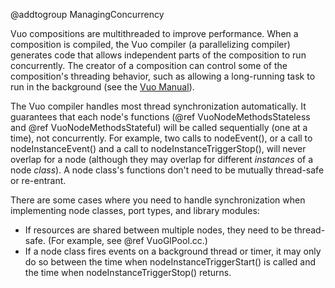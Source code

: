 @addtogroup ManagingConcurrency

Vuo compositions are multithreaded to improve performance. When a composition is compiled, the Vuo compiler (a parallelizing compiler) generates code that allows independent parts of the composition to run concurrently. The creator of a composition can control some of the composition's threading behavior, such as allowing a long-running task to run in the background (see the [Vuo Manual](https://doc.vuo.org/latest/manual/run-slow-parts-of-the-composition-in-the-background.xhtml)).

The Vuo compiler handles most thread synchronization automatically. It guarantees that each node's functions (@ref VuoNodeMethodsStateless and @ref VuoNodeMethodsStateful) will be called sequentially (one at a time), not concurrently. For example, two calls to nodeEvent(), or a call to nodeInstanceEvent() and a call to nodeInstanceTriggerStop(), will never overlap for a node (although they may overlap for different *instances* of a node *class*). A node class's functions don't need to be mutually thread-safe or re-entrant. 
   
There are some cases where you need to handle synchronization when implementing node classes, port types, and library modules: 

   - If resources are shared between multiple nodes, they need to be thread-safe. (For example, see @ref VuoGlPool.cc.) 
   - If a node class fires events on a background thread or timer, it may only do so between the time when nodeInstanceTriggerStart() is called and the time when nodeInstanceTriggerStop() returns. 
